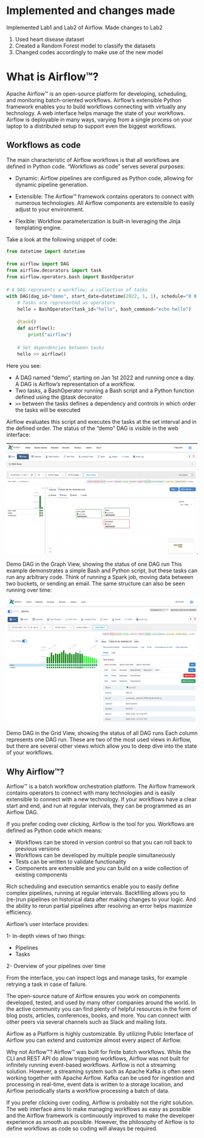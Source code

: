 # Implemented and changes made

Implemented Lab1 and Lab2 of Airflow.
Made changes to Lab2 
1. Used heart disease dataset
2. Created a Random Forest model to classify the datasets
3. Changed codes accordingly to make use of the new model


# What is Airflow™?

Apache Airflow™ is an open-source platform for developing, scheduling, and monitoring batch-oriented workflows. Airflow’s extensible Python framework enables you to build workflows connecting with virtually any technology. A web interface helps manage the state of your workflows. Airflow is deployable in many ways, varying from a single process on your laptop to a distributed setup to support even the biggest workflows.

## Workflows as code
The main characteristic of Airflow workflows is that all workflows are defined in Python code. “Workflows as code” serves several purposes:

- Dynamic: Airflow pipelines are configured as Python code, allowing for dynamic pipeline generation.

- Extensible: The Airflow™ framework contains operators to connect with numerous technologies. All Airflow components are extensible to easily adjust to your environment.

- Flexible: Workflow parameterization is built-in leveraging the Jinja templating engine.

Take a look at the following snippet of code:

```python
from datetime import datetime

from airflow import DAG
from airflow.decorators import task
from airflow.operators.bash import BashOperator

# A DAG represents a workflow, a collection of tasks
with DAG(dag_id="demo", start_date=datetime(2022, 1, 1), schedule="0 0 * * *") as dag:
    # Tasks are represented as operators
    hello = BashOperator(task_id="hello", bash_command="echo hello")

    @task()
    def airflow():
        print("airflow")

    # Set dependencies between tasks
    hello >> airflow()

```

Here you see:

- A DAG named “demo”, starting on Jan 1st 2022 and running once a day. A DAG is Airflow’s representation of a workflow.
- Two tasks, a BashOperator running a Bash script and a Python function defined using the @task decorator
- `>>` between the tasks defines a dependency and controls in which order the tasks will be executed

Airflow evaluates this script and executes the tasks at the set interval and in the defined order. The status of the “demo” DAG is visible in the web interface:

![Graph](assets/demo_graph_view.png)

Demo DAG in the Graph View, showing the status of one DAG run
This example demonstrates a simple Bash and Python script, but these tasks can run any arbitrary code. Think of running a Spark job, moving data between two buckets, or sending an email. The same structure can also be seen running over time:

![Gird](assets/demo_grid_view.png)

Demo DAG in the Grid View, showing the status of all DAG runs
Each column represents one DAG run. These are two of the most used views in Airflow, but there are several other views which allow you to deep dive into the state of your workflows.

## Why Airflow™?
Airflow™ is a batch workflow orchestration platform. The Airflow framework contains operators to connect with many technologies and is easily extensible to connect with a new technology. If your workflows have a clear start and end, and run at regular intervals, they can be programmed as an Airflow DAG.

If you prefer coding over clicking, Airflow is the tool for you. Workflows are defined as Python code which means:

- Workflows can be stored in version control so that you can roll back to previous versions
- Workflows can be developed by multiple people simultaneously
- Tests can be written to validate functionality
- Components are extensible and you can build on a wide collection of existing components

Rich scheduling and execution semantics enable you to easily define complex pipelines, running at regular intervals. Backfilling allows you to (re-)run pipelines on historical data after making changes to your logic. And the ability to rerun partial pipelines after resolving an error helps maximize efficiency.

Airflow’s user interface provides:

1- In-depth views of two things:
- Pipelines
- Tasks

2- Overview of your pipelines over time

From the interface, you can inspect logs and manage tasks, for example retrying a task in case of failure.

The open-source nature of Airflow ensures you work on components developed, tested, and used by many other companies around the world. In the active community you can find plenty of helpful resources in the form of blog posts, articles, conferences, books, and more. You can connect with other peers via several channels such as Slack and mailing lists.

Airflow as a Platform is highly customizable. By utilizing Public Interface of Airflow you can extend and customize almost every aspect of Airflow.

Why not Airflow™?
Airflow™ was built for finite batch workflows. While the CLI and REST API do allow triggering workflows, Airflow was not built for infinitely running event-based workflows. Airflow is not a streaming solution. However, a streaming system such as Apache Kafka is often seen working together with Apache Airflow. Kafka can be used for ingestion and processing in real-time, event data is written to a storage location, and Airflow periodically starts a workflow processing a batch of data.

If you prefer clicking over coding, Airflow is probably not the right solution. The web interface aims to make managing workflows as easy as possible and the Airflow framework is continuously improved to make the developer experience as smooth as possible. However, the philosophy of Airflow is to define workflows as code so coding will always be required.
